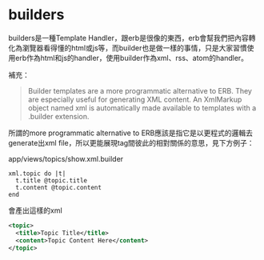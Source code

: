 # builders

builders是一種Template Handler，跟erb是很像的東西，erb會幫我們把內容轉化為瀏覽器看得懂的html或js等，而builder也是做一樣的事情，只是大家習慣使用erb作為html和js的handler，使用builder作為xml、rss、atom的handler。

補充：
>Builder templates are a more programmatic alternative to ERB. They are especially useful for generating XML content. An XmlMarkup object named xml is automatically made available to templates with a .builder extension.

所謂的more programmatic alternative to ERB應該是指它是以更程式的邏輯去generate出xml file，所以更能展現tag間彼此的相對關係的意思，見下方例子：

 app/views/topics/show.xml.builder
```builder
xml.topic do |t|
  t.title @topic.title
  t.content @topic.content
end
```
會產出這樣的xml
```xml
<topic>
  <title>Topic Title</title>
  <content>Topic Content Here</content>
</topic>
```

